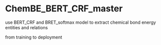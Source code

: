 # ChemBE_BERT_CRF_master
use BERT_CRF and BRET_softmax model to extract chemical bond energy entities and relations

from training to deployment
